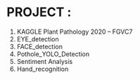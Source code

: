 # PROJECT :
1. KAGGLE Plant Pathology 2020 – FGVC7
2. EYE_detection
3. FACE_detection
4. Pothole_YOLO_Detection
5. Sentiment Analysis
6. Hand_recognition

